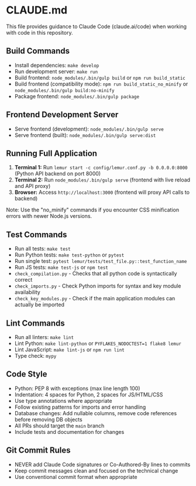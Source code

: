 # CLAUDE.md

This file provides guidance to Claude Code (claude.ai/code) when working with code in this repository.

## Build Commands
- Install dependencies: `make develop`
- Run development server: `make run`
- Build frontend: `node_modules/.bin/gulp build` or `npm run build_static`
- Build frontend (compatibility mode): `npm run build_static_no_minify` or `node_modules/.bin/gulp build:no-minify`
- Package frontend: `node_modules/.bin/gulp package`

## Frontend Development Server
- Serve frontend (development): `node_modules/.bin/gulp serve`
- Serve frontend (built): `node_modules/.bin/gulp serve:dist`

## Running Full Application
1. **Terminal 1:** Run `lemur start -c config/lemur.conf.py -b 0.0.0.0:8000` (Python API backend on port 8000)
2. **Terminal 2:** Run `node_modules/.bin/gulp serve` (frontend with live reload and API proxy)
3. **Browser:** Access `http://localhost:3000` (frontend will proxy API calls to backend)

Note: Use the "no_minify" commands if you encounter CSS minification errors with newer Node.js versions.

## Test Commands
- Run all tests: `make test`
- Run Python tests: `make test-python` or `pytest`
- Run single test: `pytest lemur/tests/test_file.py::test_function_name`
- Run JS tests: `make test-js` or `npm test`
- `check_compilation.py` - Checks that all python code is syntactically correct
- `check_imports.py` - Check Python imports for syntax and key module availability 
- `check_key_modules.py` - Check if the main application modules can actually be imported   

## Lint Commands
- Run all linters: `make lint`
- Lint Python: `make lint-python` or `PYFLAKES_NODOCTEST=1 flake8 lemur`
- Lint JavaScript: `make lint-js` or `npm run lint`
- Type check: `mypy`

## Code Style
- Python: PEP 8 with exceptions (max line length 100)
- Indentation: 4 spaces for Python, 2 spaces for JS/HTML/CSS
- Use type annotations where appropriate
- Follow existing patterns for imports and error handling
- Database changes: Add nullable columns, remove code references before removing DB objects
- All PRs should target the `main` branch
- Include tests and documentation for changes

## Git Commit Rules
- NEVER add Claude Code signatures or Co-Authored-By lines to commits
- Keep commit messages clean and focused on the technical change
- Use conventional commit format when appropriate

